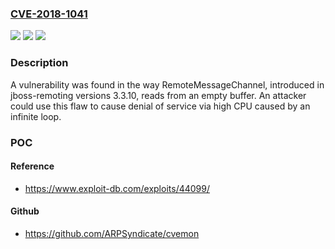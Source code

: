 ### [CVE-2018-1041](https://cve.mitre.org/cgi-bin/cvename.cgi?name=CVE-2018-1041)
![](https://img.shields.io/static/v1?label=Product&message=jboss-remoting&color=blue)
![](https://img.shields.io/static/v1?label=Version&message=%3D%20since%203.3.10%20&color=brighgreen)
![](https://img.shields.io/static/v1?label=Vulnerability&message=CWE-835&color=brighgreen)

### Description

A vulnerability was found in the way RemoteMessageChannel, introduced in jboss-remoting versions 3.3.10, reads from an empty buffer. An attacker could use this flaw to cause denial of service via high CPU caused by an infinite loop.

### POC

#### Reference
- https://www.exploit-db.com/exploits/44099/

#### Github
- https://github.com/ARPSyndicate/cvemon

